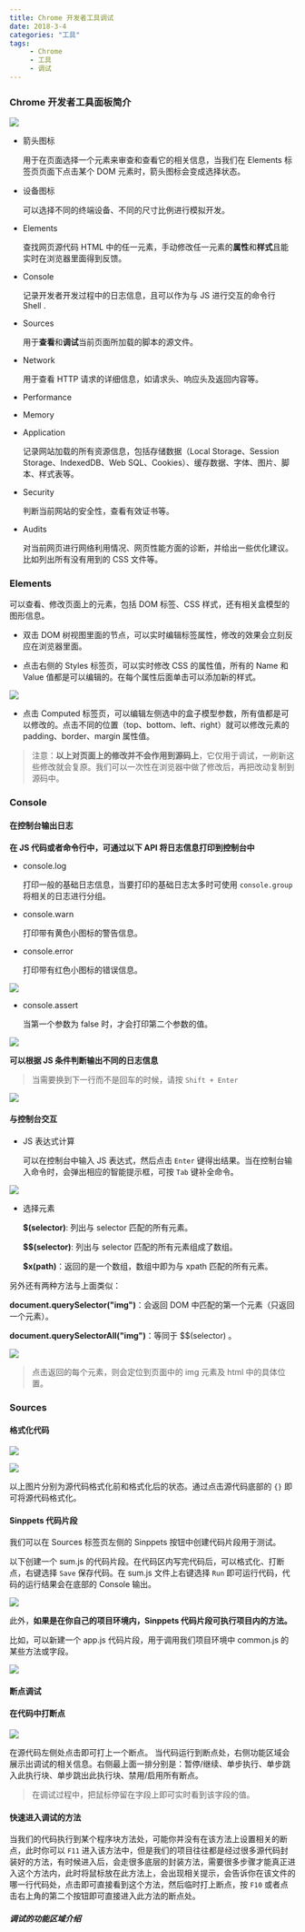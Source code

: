 ```yaml
---
title: Chrome 开发者工具调试
date: 2018-3-4
categories: "工具"
tags:
     - Chrome
     - 工具
     - 调试
---
```







### Chrome 开发者工具面板简介

![](/images/3.png)

- 箭头图标

  用于在页面选择一个元素来审查和查看它的相关信息，当我们在 Elements 标签页页面下点击某个 DOM 元素时，箭头图标会变成选择状态。

- 设备图标

  可以选择不同的终端设备、不同的尺寸比例进行模拟开发。

- Elements

  查找网页源代码 HTML 中的任一元素，手动修改任一元素的**属性**和**样式**且能实时在浏览器里面得到反馈。

- Console

  记录开发者开发过程中的日志信息，且可以作为与 JS 进行交互的命令行 Shell .

- Sources

  用于**查看**和**调试**当前页面所加载的脚本的源文件。

- Network

  用于查看 HTTP 请求的详细信息，如请求头、响应头及返回内容等。

- Performance

- Memory

- Application

  记录网站加载的所有资源信息，包括存储数据（Local Storage、Session Storage、IndexedDB、Web SQL、Cookies）、缓存数据、字体、图片、脚本、样式表等。

- Security

  判断当前网站的安全性，查看有效证书等。

- Audits

  对当前网页进行网络利用情况、网页性能方面的诊断，并给出一些优化建议。比如列出所有没有用到的 CSS 文件等。

### Elements

可以查看、修改页面上的元素，包括 DOM 标签、CSS 样式，还有相关盒模型的图形信息。

- 双击 DOM 树视图里面的节点，可以实时编辑标签属性，修改的效果会立刻反应在浏览器里面。

- 点击右侧的 Styles 标签页，可以实时修改 CSS 的属性值，所有的 Name 和 Value 值都是可以编辑的。在每个属性后面单击可以添加新的样式。

![](/images/4.png)

- 点击 Computed 标签页，可以编辑左侧选中的盒子模型参数，所有值都是可以修改的。点击不同的位置（top、bottom、left、right）就可以修改元素的 padding、border、margin 属性值。

> 注意：**以上对页面上的修改并不会作用到源码上**，它仅用于调试，一刷新这些修改就会复原。我们可以一次性在浏览器中做了修改后，再把改动复制到源码中。

### Console

#### 在控制台输出日志
**在 JS 代码或者命令行中，可通过以下 API 将日志信息打印到控制台中**

- console.log

  打印一般的基础日志信息，当要打印的基础日志太多时可使用 `console.group` 将相关的日志进行分组。

- console.warn

  打印带有黄色小图标的警告信息。

- console.error

  打印带有红色小图标的错误信息。

![](/images/5.png)

- console.assert

  当第一个参数为 false 时，才会打印第二个参数的值。

![](/images/6.png)

**可以根据 JS 条件判断输出不同的日志信息**

> 当需要换到下一行而不是回车的时候，请按 `Shift + Enter`

![](/images/7.png)

#### 与控制台交互

- JS 表达式计算

  可以在控制台中输入 JS 表达式，然后点击 `Enter` 键得出结果。当在控制台输入命令时，会弹出相应的智能提示框，可按 `Tab` 键补全命令。

![](/images/8.png)

- 选择元素

  **$(selector)**: 列出与 selector 匹配的所有元素。

  **$$(selector)**: 列出与 selector 匹配的所有元素组成了数组。

  **$x(path)**：返回的是一个数组，数组中即为与 xpath 匹配的所有元素。 

另外还有两种方法与上面类似：

**document.querySelector("img")**：会返回 DOM 中匹配的第一个元素（只返回一个元素）。

**document.querySelectorAll("img")**：等同于 $$(selector) 。

![](/images/9.png)

> 点击返回的每个元素，则会定位到页面中的 img 元素及 html 中的具体位置。

### Sources

#### 格式化代码

![](/images/10.png)

![](/images/11.png)

以上图片分别为源代码格式化前和格式化后的状态。通过点击源代码底部的 `{}` 即可将源代码格式化。

#### Sinppets 代码片段

我们可以在 Sources 标签页左侧的 Sinppets 按钮中创建代码片段用于测试。

以下创建一个 sum.js 的代码片段。在代码区内写完代码后，可以格式化、打断点，右键选择 `Save` 保存代码。在 sum.js 文件上右键选择 `Run` 即可运行代码，代码的运行结果会在底部的 Console 输出。

![](/images/12.png)

此外，**如果是在你自己的项目环境内，Sinppets 代码片段可执行项目内的方法。**

比如，可以新建一个 app.js 代码片段，用于调用我们项目环境中 common.js 的某些方法或字段。

![](/images/13.png)

#### 断点调试

#### 在代码中打断点

![](/images/18.png)

在源代码左侧处点击即可打上一个断点。 当代码运行到断点处，右侧功能区域会展示出调试的相关信息。右侧最上面一排分别是：暂停/继续、单步执行、单步跳入此执行块、单步跳出此执行块、禁用/启用所有断点。

> 在调试过程中，把鼠标停留在字段上即可实时看到该字段的值。

#### 快速进入调试的方法

当我们的代码执行到某个程序块方法处，可能你并没有在该方法上设置相关的断点，此时你可以 `F11` 进入该方法中，但是我们的项目往往都是经过很多源代码封装好的方法，有时候进入后，会走很多底层的封装方法，需要很多步骤才能真正进入这个方法内，此时将鼠标放在此方法上，会出现相关提示，会告诉你在该文件的哪一行代码处，点击即可直接看到这个方法，然后临时打上断点，按 `F10` 或者点击右上角的第二个按钮即可直接进入此方法的断点处。

##### 调试的功能区域介绍






